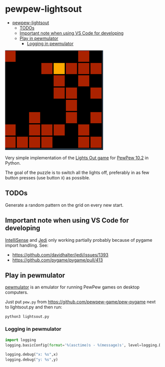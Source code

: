 # pewpew-lightsout

- [pewpew-lightsout](#pewpew-lightsout)
  - [TODOs](#todos)
  - [Important note when using VS Code for developing](#important-note-when-using-vs-code-for-developing)
  - [Play in pewmulator](#play-in-pewmulator)
    - [Logging in pewmulator](#logging-in-pewmulator)


![pewmulator lightsout](pewmulator_lightsout.gif)

Very simple implementation of the [Lights Out
game](https://en.wikipedia.org/wiki/Lights_Out_(game)) for [PewPew
10.2](https://pewpew.readthedocs.io/en/latest/pewpew10/overview.html) in
Python.

The goal of the puzzle is to switch all the lights off, preferably in as few
button presses (use button `X`) as possible.

## TODOs

Generate a random pattern on the grid on every new start.

## Important note when using VS Code for developing

[IntelliSense](https://code.visualstudio.com/docs/editor/intellisense) and
[Jedi](https://jedi.readthedocs.io/en/latest/) only working partially
probably because of pygame import handling. See:

- <https://github.com/davidhalter/jedi/issues/1393>
- <https://github.com/pygame/pygame/pull/413>

## Play in pewmulator

[pewmulator](https://github.com/pewpew-game/pew-pygame) is an emulator for
running PewPew games on desktop computers.

Just put `pew.py` from <https://github.com/pewpew-game/pew-pygame> next to
lightsout.py and then run:

```shell
python3 lightsout.py
```

### Logging in pewmulator

```python
import logging
logging.basicConfig(format='%(asctime)s - %(message)s', level=logging.DEBUG)
```

```python
logging.debug("x: %s",x)
logging.debug("y: %s",y)
```
